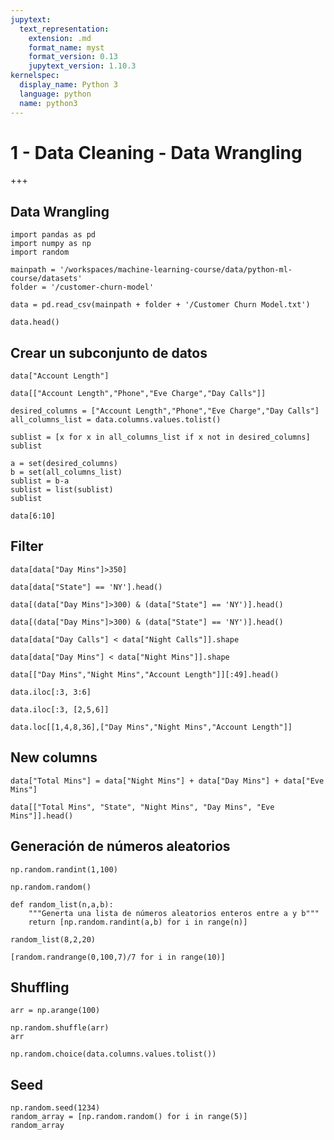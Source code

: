 ```yaml
---
jupytext:
  text_representation:
    extension: .md
    format_name: myst
    format_version: 0.13
    jupytext_version: 1.10.3
kernelspec:
  display_name: Python 3
  language: python
  name: python3
---
```


# 1 - Data Cleaning - Data Wrangling

+++

## Data Wrangling

```{code-cell} ipython3
import pandas as pd
import numpy as np
import random
```

```{code-cell} ipython3
mainpath = '/workspaces/machine-learning-course/data/python-ml-course/datasets'
folder = '/customer-churn-model'

data = pd.read_csv(mainpath + folder + '/Customer Churn Model.txt')
```

```{code-cell} ipython3
data.head()
```

## Crear un subconjunto de datos

```{code-cell} ipython3
data["Account Length"]
```

```{code-cell} ipython3
data[["Account Length","Phone","Eve Charge","Day Calls"]]
```

```{code-cell} ipython3
desired_columns = ["Account Length","Phone","Eve Charge","Day Calls"]
all_columns_list = data.columns.values.tolist()
```

```{code-cell} ipython3
sublist = [x for x in all_columns_list if x not in desired_columns]
sublist
```

```{code-cell} ipython3
a = set(desired_columns)
b = set(all_columns_list)
sublist = b-a
sublist = list(sublist)
sublist
```

```{code-cell} ipython3
data[6:10]
```

## Filter

```{code-cell} ipython3
data[data["Day Mins"]>350]
```

```{code-cell} ipython3
data[data["State"] == 'NY'].head()
```

```{code-cell} ipython3
data[(data["Day Mins"]>300) & (data["State"] == 'NY')].head()
```

```{code-cell} ipython3
data[(data["Day Mins"]>300) & (data["State"] == 'NY')].head()
```

```{code-cell} ipython3
data[data["Day Calls"] < data["Night Calls"]].shape
```

```{code-cell} ipython3
data[data["Day Mins"] < data["Night Mins"]].shape
```

```{code-cell} ipython3
data[["Day Mins","Night Mins","Account Length"]][:49].head()
```

```{code-cell} ipython3
data.iloc[:3, 3:6]
```

```{code-cell} ipython3
data.iloc[:3, [2,5,6]]
```

```{code-cell} ipython3
data.loc[[1,4,8,36],["Day Mins","Night Mins","Account Length"]]
```

## New columns

```{code-cell} ipython3
data["Total Mins"] = data["Night Mins"] + data["Day Mins"] + data["Eve Mins"]
```

```{code-cell} ipython3
data[["Total Mins", "State", "Night Mins", "Day Mins", "Eve Mins"]].head()
```

## Generación de números aleatorios

```{code-cell} ipython3
np.random.randint(1,100)
```

```{code-cell} ipython3
np.random.random()
```

```{code-cell} ipython3
def random_list(n,a,b):
    """Generta una lista de números aleatorios enteros entre a y b"""
    return [np.random.randint(a,b) for i in range(n)]
```

```{code-cell} ipython3
random_list(8,2,20)
```

```{code-cell} ipython3
[random.randrange(0,100,7)/7 for i in range(10)]
```

## Shuffling

```{code-cell} ipython3
arr = np.arange(100)
```

```{code-cell} ipython3
np.random.shuffle(arr)
arr
```

```{code-cell} ipython3
np.random.choice(data.columns.values.tolist())
```

## Seed

```{code-cell} ipython3
np.random.seed(1234)
random_array = [np.random.random() for i in range(5)]
random_array
```

